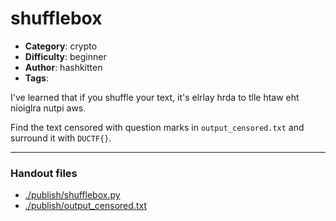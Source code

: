 shufflebox
======================

- **Category**: crypto
- **Difficulty**: beginner
- **Author**: hashkitten
- **Tags**: 

I've learned that if you shuffle your text, it's elrlay hrda to tlle htaw eht nioiglra nutpi aws.

Find the text censored with question marks in `output_censored.txt` and surround it with `DUCTF{}`.

---

### Handout files

- [./publish/shufflebox.py](./publish/shufflebox.py)
- [./publish/output_censored.txt](./publish/output_censored.txt)
